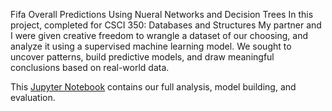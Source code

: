 Fifa Overall Predictions Using Nueral Networks and Decision Trees
In this project, completed for CSCI 350: Databases and Structures
My partner and I were given creative freedom to wrangle a dataset of our choosing, and analyze it using a supervised machine learning model.
We sought to uncover patterns, build predictive models, and draw meaningful conclusions based on real-world data.

This [Jupyter Notebook](FifaOveralls.ipynb) contains our full analysis, model building, and evaluation.


